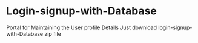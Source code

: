 # Login-signup-with-Database
Portal for Maintaining the User profile Details 
Just download login-signup-with-Database zip file
